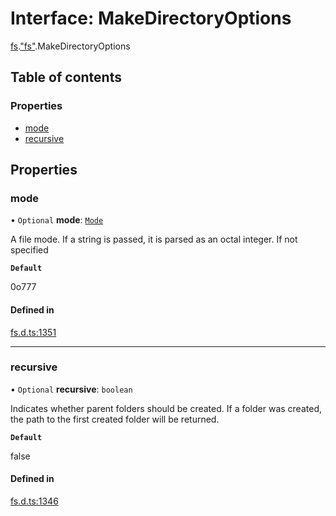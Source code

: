 # Interface: MakeDirectoryOptions

[fs](../modules/fs.md).["fs"](../modules/fs._fs_.md).MakeDirectoryOptions

## Table of contents

### Properties

- [mode](fs._fs_.MakeDirectoryOptions.md#mode)
- [recursive](fs._fs_.MakeDirectoryOptions.md#recursive)

## Properties

### mode

• `Optional` **mode**: [`Mode`](../modules/fs._fs_.md#mode)

A file mode. If a string is passed, it is parsed as an octal integer. If not specified

**`Default`**

0o777

#### Defined in

[fs.d.ts:1351](https://github.com/goodcodedev/bun-types/blob/8bd1b3a/fs.d.ts#L1351)

___

### recursive

• `Optional` **recursive**: `boolean`

Indicates whether parent folders should be created.
If a folder was created, the path to the first created folder will be returned.

**`Default`**

false

#### Defined in

[fs.d.ts:1346](https://github.com/goodcodedev/bun-types/blob/8bd1b3a/fs.d.ts#L1346)
